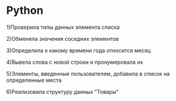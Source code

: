 # Python

1)Проверила типы данных элемента списка

2)Обменяла значения соседних элементов

3)Определила к какому времени года относится месяц

4)Вывела слова с новой строки и пронумеровала их

5)Элементы, введенные пользователем, добавила в список на определенные места

6)Реализовала структуру данных "Товары"
